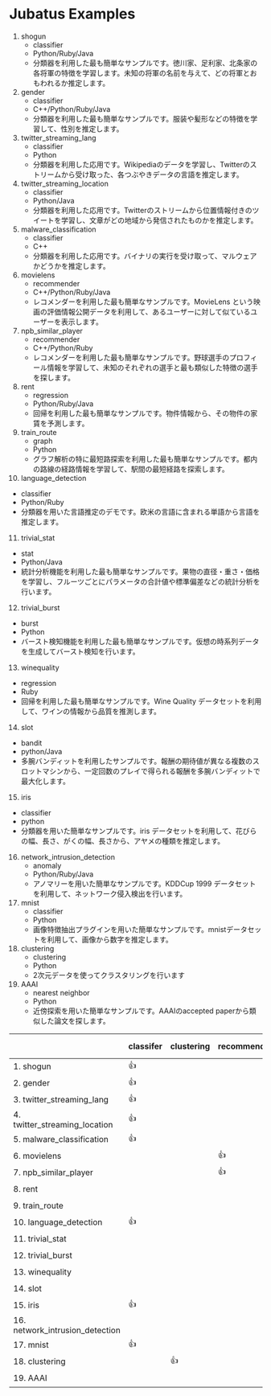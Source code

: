 Jubatus Examples
================

1. shogun
   - classifier
   - Python/Ruby/Java
   - 分類器を利用した最も簡単なサンプルです。徳川家、足利家、北条家の各将軍の特徴を学習します。未知の将軍の名前を与えて、どの将軍とおもわれるか推定します。
2. gender
   - classifier
   - C++/Python/Ruby/Java
   - 分類器を利用した最も簡単なサンプルです。服装や髪形などの特徴を学習して、性別を推定します。
3. twitter\_streaming\_lang
   - classifier
   - Python
   - 分類器を利用した応用です。Wikipediaのデータを学習し、Twitterのストリームから受け取った、各つぶやきデータの言語を推定します。
4. twitter\_streaming\_location
   - classifier
   - Python/Java
   - 分類器を利用した応用です。Twitterのストリームから位置情報付きのツイートを学習し、文章がどの地域から発信されたものかを推定します。
5. malware\_classification
   - classifier
   - C++
   - 分類器を利用した応用です。バイナリの実行を受け取って、マルウェアかどうかを推定します。
6. movielens
   - recommender
   - C++/Python/Ruby/Java
   - レコメンダーを利用した最も簡単なサンプルです。MovieLens という映画の評価情報公開データを利用して、あるユーザーに対して似ているユーザーを表示します。
7. npb\_similar\_player
   - recommender
   - C++/Python/Ruby
   - レコメンダーを利用した最も簡単なサンプルです。野球選手のプロフィール情報を学習して、未知のそれぞれの選手と最も類似した特徴の選手を探します。
8. rent
   - regression
   - Python/Ruby/Java
   - 回帰を利用した最も簡単なサンプルです。物件情報から、その物件の家賃を予測します。
9. train\_route
   - graph
   - Python
   - グラフ解析の特に最短路探索を利用した最も簡単なサンプルです。都内の路線の経路情報を学習して、駅間の最短経路を探索します。
10. language\_detection
   - classifier
   - Python/Ruby
   - 分類器を用いた言語推定のデモです。欧米の言語に含まれる単語から言語を推定します。
11. trivial\_stat
   - stat
   - Python/Java
   - 統計分析機能を利用した最も簡単なサンプルです。果物の直径・重さ・価格を学習し、フルーツごとにパラメータの合計値や標準偏差などの統計分析を行います。
12. trivial\_burst
   - burst
   - Python
   - バースト検知機能を利用した最も簡単なサンプルです。仮想の時系列データを生成してバースト検知を行います。
13. winequality
   - regression
   - Ruby
   - 回帰を利用した最も簡単なサンプルです。Wine Quality データセットを利用して、ワインの情報から品質を推測します。
14. slot
   - bandit
   - python/Java
   - 多腕バンディットを利用したサンプルです。報酬の期待値が異なる複数のスロットマシンから、一定回数のプレイで得られる報酬を多腕バンディットで最大化します。
15. iris
   - classifier
   - python
   - 分類器を用いた簡単なサンプルです。iris データセットを利用して、花びらの幅、長さ、がくの幅、長さから、アヤメの種類を推定します。
16. network\_intrusion\_detection
    - anomaly
    - Python/Ruby/Java
    - アノマリーを用いた簡単なサンプルです。KDDCup 1999 データセットを利用して、ネットワーク侵入検出を行います。
17. mnist
	- classifier
	- Python
	- 画像特徴抽出プラグインを用いた簡単なサンプルです。mnistデータセットを利用して、画像から数字を推定します。
18. clustering
	- clustering
	- Python
	- 2次元データを使ってクラスタリングを行います
19. AAAI
    - nearest neighbor
    - Python
    - 近傍探索を用いた簡単なサンプルです。AAAIのaccepted paperから類似した論文を探します。

|                                     | classifer | clustering | recommender | regression | stat | graph | anomaly | burst | bandit | nearest neighbor |Language     |
|-------------------------------------|-----------|------------|-------------|------------|------|-------|---------|-------|--------|------------------|-------------|
| 1. shogun                           | :+1:      |            |             |            |      |       |         |       |        |                  |Py/Ru/Ja     |
| 2. gender                           | :+1:      |            |             |            |      |       |         |       |        |                  |C++/Py/Ru/Ja |
| 3. twitter\_streaming\_lang         | :+1:      |            |             |            |      |       |         |       |        |                  |Py           |
| 4. twitter\_streaming\_location     | :+1:      |            |             |            |      |       |         |       |        |                  |Py/Ja        |
| 5. malware\_classification          | :+1:      |            |             |            |      |       |         |       |        |                  |C++          |
| 6. movielens                        |           |            | :+1:        |            |      |       |         |       |        |                  |C++/Py/Ru/Ja |
| 7. npb\_similar\_player             |           |            | :+1:        |            |      |       |         |       |        |                  |C++/Py/Ru    |
| 8. rent                             |           |            |             | :+1:       |      |       |         |       |        |                  |Py/Ru/Ja     |
| 9. train\_route                     |           |            |             |            |      | :+1:  |         |       |        |                  |Py           |
|10. language\_detection              | :+1:      |            |             |            |      |       |         |       |        |                  |Py/Ru        |
|11. trivial\_stat                    |           |            |             |            | :+1: |       |         |       |        |                  |Py/Ja        |
|12. trivial\_burst                   |           |            |             |            |      |       |         | :+1:  |        |                  |Py           |
|13. winequality                      |           |            |             | :+1:       |      |       |         |       |        |                  |Ru           |
|14. slot                             |           |            |             |            |      |       |         |       |  :+1:  |                  |Py/Ja        |   
|15. iris                             | :+1:      |            |             |            |      |       |         |       |        |                  |Py           |   
|16. network\_intrusion\_detection    |           |            |             |            |      |       | :+1:    |       |        |                  |Py/Ru/Ja     |
|17. mnist                            | :+1:      |            |             |            |      |       |         |       |        |                  |Py           |
|18. clustering                       |           | :+1:       |             |            |      |       |         |       |        |                  |Py           |
|19. AAAI                             |           |            |             |            |      |       |         |       |        |  :+1:            |Py           |